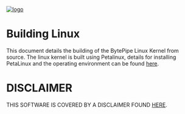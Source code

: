 [![logo](../BytePipe_Logo.png)](../../README.md)

# Building Linux

This document details the building of the BytePipe Linux Kernel from source.  The linux kernel is built using Petalinux, details for installing PetaLinux and the operating environment can be found [here](../BuildEnv/BuildEnv.md).







# DISCLAIMER

THIS SOFTWARE IS COVERED BY A DISCLAIMER FOUND [HERE](../../DISCLAIMER.md).
